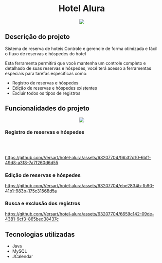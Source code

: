 <h1 align="center"> Hotel Alura</h1>
<p align="center">
<img src="https://github.com/Versart/hotel-alura/assets/63207704/ba32cfd9-cf4f-4be0-94c5-aa047ac37119"/>
</p>

<h2>Descrição do projeto</h2>
<p>Sistema de reserva de hoteis.Controle e gerencie de forma otimizada e fácil o fluxo de reservas e hóspedes do hotel</p>
<p>Esta ferramenta permitirá que você mantenha um controle completo e detalhado de suas reservas e hóspedes, você terá acesso a ferramentas 
 especiais para tarefas específicas como:</p>
 <ul>
    <li>Registro de reservas e hóspedes</li>
     <li>Edição de reservas e hóspedes existentes</li>
     <li>Excluir todos os tipos de registros</li>
  </ul>
  
 <h2> Funcionalidades do projeto </h2>
 <p align="center">
  <img src="https://github.com/Versart/hotel-alura/assets/63207704/7924051f-0a2c-469e-8042-6995f895b865"/>
</p>
<h3>Registro de reservas e hóspedes</h3>
<br/><br/>

https://github.com/Versart/hotel-alura/assets/63207704/f6b32d10-6bff-49d8-a3f8-7a7f260d6d55

<h3> Edição de reservas e hóspedes</h3>

https://github.com/Versart/hotel-alura/assets/63207704/ebe2834b-fb90-41b1-983b-175c31568d5a

<h3>Busca e exclusão dos registros </h3>


https://github.com/Versart/hotel-alura/assets/63207704/6659c142-09de-4381-9cf3-865bed38437c

<h2>Tecnologias utilizadas</h2>

<ul>
  <li>Java</li>
   <li>MySQL</li>
   <li>JCalendar</li>
 </ul>

